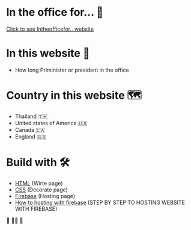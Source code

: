 # In the office for... 🏢

<a href="https://in-the-office-for.web.app/" target="_blank">Click to see Intheofficefor.. website</a>


# In this website 📰

- How long Priminister or president in the office

# Country in this website 🗺️

- Thailand :thailand:
- United states of America 🇺🇸
- Canada 🇨🇦
- England 🇬🇧

# Build with 🛠️

- <a href="https://www.w3schools.com/html/" target="_blank">HTML</a> (Wirte page)
- <a href="https://www.w3schools.com/css/" target="_blank">CSS</a> (Decorate page)
- <a href="https://console.firebase.google.com/" target="_blank">Firebase</a> (Hosting page)
- <a href="https://www.youtube.com/watch?v=w7xKZ5PWizs&t=295s" target="_blank">How to hosting with firebase</a> (STEP BY STEP TO HOSTING WEBSITE WITH FIREBASE)

🏢 🧑‍💼 🏢
